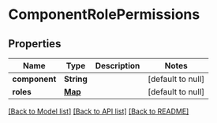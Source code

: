 # ComponentRolePermissions
## Properties

| Name | Type | Description | Notes |
|------------ | ------------- | ------------- | -------------|
| **component** | **String** |  | [default to null] |
| **roles** | [**Map**](array.md) |  | [default to null] |

[[Back to Model list]](../README.md#documentation-for-models) [[Back to API list]](../README.md#documentation-for-api-endpoints) [[Back to README]](../README.md)

